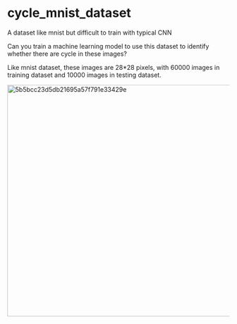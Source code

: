 # cycle_mnist_dataset
A dataset like mnist but difficult to train with typical CNN

Can you train a machine learning model to use this dataset to identify whether there are cycle in these images?

Like mnist dataset, these images are 28*28 pixels, with 60000 images in training dataset and 10000 images in testing dataset.

<img width="525" alt="5b5bcc23d5db21695a57f791e33429e" src="https://user-images.githubusercontent.com/68770027/161553653-73466714-feda-43a9-a1b4-b6aa143aa5d1.png">
